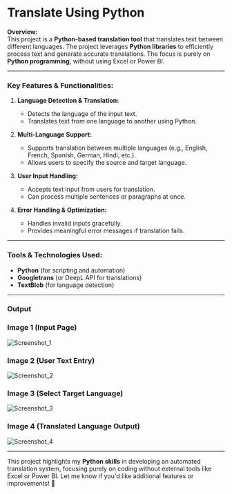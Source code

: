 # **Translate Using Python**  

**Overview:**  
This project is a **Python-based translation tool** that translates text between different languages. The project leverages **Python libraries** to efficiently process text and generate accurate translations. The focus is purely on **Python programming**, without using Excel or Power BI.  

---

### **Key Features & Functionalities:**  

1. **Language Detection & Translation:**  
   - Detects the language of the input text.  
   - Translates text from one language to another using Python.  

2. **Multi-Language Support:**  
   - Supports translation between multiple languages (e.g., English, French, Spanish, German, Hindi, etc.).  
   - Allows users to specify the source and target language.  

3. **User Input Handling:**  
   - Accepts text input from users for translation.  
   - Can process multiple sentences or paragraphs at once.  

4. **Error Handling & Optimization:**  
   - Handles invalid inputs gracefully.  
   - Provides meaningful error messages if translation fails.  

---

### **Tools & Technologies Used:**  
- **Python** (for scripting and automation)  
- **Googletrans** (or DeepL API for translations)  
- **TextBlob** (for language detection)  

---

### **Output**  
### Image 1 (Input Page)
![Screenshot_1](https://github.com/user-attachments/assets/d8eb20c9-2e8d-4644-a2bb-a96c4a00da8a)
### Image 2 (User Text Entry)
![Screenshot_2](https://github.com/user-attachments/assets/b4578e54-7208-44e5-a324-40fd30a2b72b)
### Image 3 (Select Target Language)
![Screenshot_3](https://github.com/user-attachments/assets/2905ed87-4aed-4c0a-97e8-899b85a3fe70)
### Image 4 (Translated Language Output)
![Screenshot_4](https://github.com/user-attachments/assets/c14c7495-a41c-4937-a253-530523dd48df)

---

This project highlights my **Python skills** in developing an automated translation system, focusing purely on coding without external tools like Excel or Power BI. Let me know if you'd like additional features or improvements! 🚀
